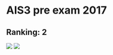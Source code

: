 # AIS3 pre exam 2017
## Ranking: 2
![](https://github.com/ssspeedgit00/CTF/blob/master/2017/AIS3_pre_exam/a.png)
![](https://github.com/ssspeedgit00/CTF/blob/master/2017/AIS3_pre_exam/b.png)